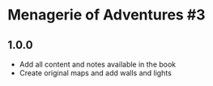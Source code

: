 # Menagerie of Adventures #3

## 1.0.0

- Add all content and notes available in the book
- Create original maps and add walls and lights
